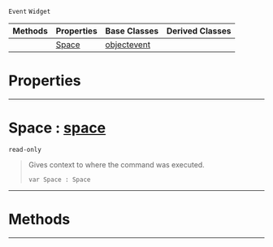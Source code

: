  `Event` `Widget`



|Methods|Properties|Base Classes|Derived Classes|
|---|---|---|---|
| |[ Space](https://github.com/zeroengineteam/ZeroDocs/code_reference/class_reference/commandevent.markdown#space-zero-engine-docume)|[objectevent](https://github.com/zeroengineteam/ZeroDocs/code_reference/class_reference/objectevent.markdown)| |


 #  Properties


---  
 #  Space : [space](https://github.com/zeroengineteam/ZeroDocs/code_reference/class_reference/space.markdown)

 `read-only`

> Gives context to where the command was executed.
> ``` lang=cpp, name=Zilch
> var Space : Space


---  
 #  Methods


---  
 

 